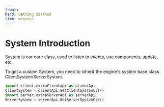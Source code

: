 ```yaml
--- 
front: 
hard: Getting Started 
time: minutes 
--- 
```


# <span id="System Introduction"></span>System Introduction 

System is our core class, used to listen to events, use components, update, etc. 

To get a custom System, you need to inherit the engine's system base class ClientSystem/ServerSystem. 
```python 
import client.extraClientApi as clientApi 
ClientSystem = clientApi.GetClientSystemCls() 
import server.extraServerApi as serverApi 
ServerSystem = serverApi.GetServerSystemCls() 
``` 

